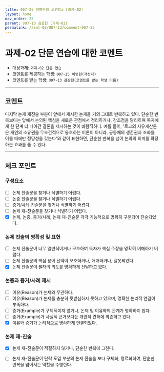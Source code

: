 ```yaml
---
title: 007-25 이병현의 코멘트a (과제-02) 
layout: home
nav_order: 25
parent: 007-13 김강현 (과제-02)
permalink: /asmt-02/007-13/comment-007-25
---
```


# 과제-02 단문 연습에 대한 코멘트

- 대상과제: `과제-02 단문 연습`
- 코멘트를 제공하는 학생: `007-25 이병현(작성자)` 
- 코멘트를 받는 학생: `007-13 김강현(코멘트를 받는 학생 이름)` 

---

## 코멘트

마지막 논제 재진술 부분이 앞에서 제시한 논제을 거의 그대로 반복하고 있다. 단순한 반복보다는 앞에서 논의된 핵심을 새로운 관점에서 정리하거나, 강조점을 달리하여 독자에게 한 단계 더 나아간 결론을 제시하는 것이 바람직하다. 예를 들어, '로크의 사유재산론은 개인의 소유권을 무조건적으로 옹호하는 이론이 아니라, 공동체의 생존권과 조화를 이룰 때에만 정당성을 갖는다'와 같이 표현하면, 단순한 반복을 넘어 논의의 의미를 확장하는 효과를 줄 수 있다.

---

## 체크 포인트

### **구성요소**
- [ ]  논제 진술문을 찾거나 식별하기 어렵다.
- [ ] 논증 진술문을 찾거나 식별하기 어렵다.
- [ ] 증거/사례 진술문을 찾거나 식별하기 어렵다.
- [ ] 논제 재-진술문을 찾거나 식별하기 어렵다.
- [x] 논제, 논증, 증거/사례, 논제 재-진술문 각각 기능적으로 명확히 구분되어 진술되었다.

### **논제 진술의 명확성 및 표현**  
- [ ] 논제 진술문이 너무 일반적이거나 모호하여 독자가 핵심 주장을 명확히 이해하기 어렵다.  
- [ ] 논제 진술문의 핵심 용어 선택이 모호하거나, 애매하거나, 잘못되었다.  
- [x] 논제 진술문이 필자의 의도를 명확하게 전달하고 있다.  

### **논증과 증거/사례 제시**  
- [ ] 이유(Reason)가 논제와 무관하다.
- [ ] 이유(Reason)가 논제를 충분히 뒷받침하지 못하고 있으며, 명확한 논리적 연결이 부족하다.  
- [ ] 증거(Example)가 구체적이지 않거나, 논제 및 이유와의 관계가 명확하지 않다. 
- [ ] 증거(Example)가 사실적 근거보다는 개인적 견해에 의존하고 있다.  
- [x] 이유와 증거가 논리적으로 명확하게 연결되었다.  

### **논제 재-진술**  
- [x] 논제 재-진술문이 적절하지 않거나, 단순한 반복에 그친다.   
- [ ] 논제 재-진술문이 단락 도입 부분의 논제 진술을 보다 구체화, 명료화하여, 단순한 반복을 넘어서는 역할을 수행한다.  

